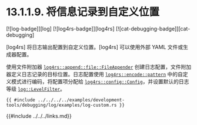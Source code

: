 # 13.1.1.9. 将信息记录到自定义位置

[![log-badge]][log] [![log4rs-badge]][log4rs] [![cat-debugging-badge]][cat-debugging]

[log4rs] 将日志输出配置到自定义位置。[log4rs] 可以使用外部 YAML 文件或生成器配置。

使用文件附加器 [`log4rs::append::file::FileAppender`] 创建日志配置，文件附加器定义日志记录的目标位置。日志配置使用 [`log4rs::encode::pattern`] 中的自定义模式进行编码，将配置项分配给 [`log4rs::config::Config`]，并设置默认的日志等级 [`log::LevelFilter`]。

```rust,edition2018,no_run
{{ #include ../../../../examples/development-tools/debugging/log/examples/log-custom.rs }}
```

[`log4rs::append::file::FileAppender`]: https://docs.rs/log4rs/*/log4rs/append/file/struct.FileAppender.html
[`log4rs::config::Config`]: https://docs.rs/log4rs/*/log4rs/config/struct.Config.html
[`log4rs::encode::pattern`]: https://docs.rs/log4rs/*/log4rs/encode/pattern/index.html
[`log::LevelFilter`]: https://docs.rs/log/*/log/enum.LevelFilter.html

{{#include ../../../links.md}}
